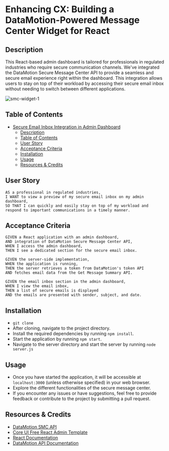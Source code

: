 # Enhancing CX: Building a DataMotion-Powered Message Center Widget for React

## Description

This React-based admin dashboard is tailored for professionals in regulated industries who require secure communication channels. We've integrated the DataMotion Secure Message Center API to provide a seamless and secure email experience right within the dashboard. This integration allows users to stay on top of their workload by accessing their secure email inbox without needing to switch between different applications.

![smc-widget-1](https://github.com/janellephalon/smc-api-dashboard-widget/assets/95178236/767ae9b3-57e2-4783-989c-7190b30b8c65)

## Table of Contents

- [Secure Email Inbox Integration in Admin Dashboard](#secure-email-inbox-integration-in-admin-dashboard)
  - [Description](#description)
  - [Table of Contents](#table-of-contents)
  - [User Story](#user-story)
  - [Acceptance Criteria](#acceptance-criteria)
  - [Installation](#installation)
  - [Usage](#usage)
  - [Resources \& Credits](#resources--credits)

## User Story

```
AS a professional in regulated industries,
I WANT to view a preview of my secure email inbox on my admin dashboard,
SO THAT I can quickly and easily stay on top of my workload and respond to important communications in a timely manner.
```

## Acceptance Criteria

```
GIVEN a React application with an admin dashboard,
AND integration of DataMotion Secure Message Center API,
WHEN I access the admin dashboard,
THEN I see a dedicated section for the secure email inbox.

GIVEN the server-side implementation,
WHEN the application is running,
THEN the server retrieves a token from DataMotion's token API
AND fetches email data from the Get Message Summary API.

GIVEN the email inbox section in the admin dashboard,
WHEN I view the email inbox,
THEN a list of secure emails is displayed
AND the emails are presented with sender, subject, and date.
```

## Installation

- `git clone`
- After cloning, navigate to the project directory.
- Install the required dependencies by running `npm install`.
- Start the application by running `npm start`.
- Navigate to the server directory and start the server by running `node server.js`

## Usage

- Once you have started the application, it will be accessible at `localhost:3000` (unless otherwise specified) in your web browser.
- Explore the different functionalities of the secure message center.
- If you encounter any issues or have suggestions, feel free to provide feedback or contribute to the project by submitting a pull request.

## Resources & Credits

- [DataMotion SMC API](https://datamotion.com/portal/project/DataMotion/dashboard)
- [Core UI Free React Admin Template](https://github.com/coreui/coreui-free-react-admin-template)
- [React Documentation](https://reactjs.org/)
- [DataMotion API Documentation](https://developers.datamotion.com/)

